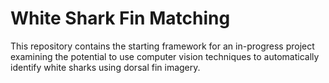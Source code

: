 # White Shark Fin Matching

This repository contains the starting framework for an in-progress project examining the potential to use computer vision techniques to automatically identify white sharks using dorsal fin imagery. 
